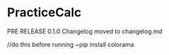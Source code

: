# PracticeCalc
PRE RELEASE 0.1.0
Changelog moved to changelog.md

//do this before running
~pip install colorama

